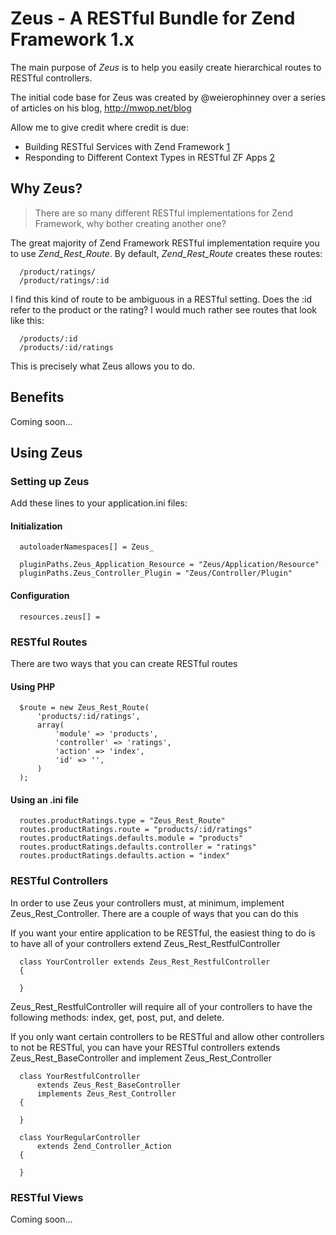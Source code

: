 Zeus - A RESTful Bundle for Zend Framework 1.x
==============================================

The main purpose of *Zeus* is to help you easily create hierarchical 
routes to RESTful controllers.  

The initial code base for Zeus was created by @weierophinney over a 
series of articles on his blog, http://mwop.net/blog  

Allow me to give credit where credit is due:  

* Building RESTful Services with Zend Framework [1]  
* Responding to Different Context Types in RESTful ZF Apps [2]  

 [1]: http://mwop.net/matthew/archives/228-Building-RESTful-Services-with-Zend-Framework.html  
 [2]: http://mwop.net/blog/233-Responding-to-Different-Content-Types-in-RESTful-ZF-Apps  

Why Zeus?
---------

 > There are so many different RESTful implementations for Zend 
 > Framework, why bother creating another one?

The great majority of Zend Framework RESTful implementation require 
you to use *Zend_Rest_Route*. By default, *Zend_Rest_Route* creates
these routes:  

      /product/ratings/  
      /product/ratings/:id  

I find this kind of route to be ambiguous in a RESTful setting. Does 
the :id refer to the product or the rating? I would much rather see
routes that look like this:  

      /products/:id  
      /products/:id/ratings  
 
This is precisely what Zeus allows you to do.   

Benefits
--------

Coming soon...  

Using Zeus
----------

### Setting up Zeus

Add these lines to your application.ini files:  

#### Initialization

      autoloaderNamespaces[] = Zeus_  
      
      pluginPaths.Zeus_Application_Resource = "Zeus/Application/Resource"  
      pluginPaths.Zeus_Controller_Plugin = "Zeus/Controller/Plugin"  

#### Configuration

      resources.zeus[] =  

### RESTful Routes

There are two ways that you can create RESTful routes  

#### Using PHP

      $route = new Zeus_Rest_Route(  
          'products/:id/ratings',  
          array(  
              'module' => 'products',  
              'controller' => 'ratings',  
              'action' => 'index',  
              'id' => '',  
          )  
      );  
    
    
#### Using an .ini file 
 
      routes.productRatings.type = "Zeus_Rest_Route"  
      routes.productRatings.route = "products/:id/ratings"  
      routes.productRatings.defaults.module = "products"  
      routes.productRatings.defaults.controller = "ratings"  
      routes.productRatings.defaults.action = "index"  
    
### RESTful Controllers

In order to use Zeus your controllers must, at minimum, implement 
Zeus_Rest_Controller. There are a couple of ways that you can do this

If you want your entire application to be RESTful, the easiest thing
to do is to have all of your controllers extend 
Zeus_Rest_RestfulController

      class YourController extends Zeus_Rest_RestfulController 
      {
      
      }
      
Zeus_Rest_RestfulController will require all of your controllers to
have the following methods: index, get, post, put, and delete.

If you only want certain controllers to be RESTful and allow other
controllers to not be RESTful, you can have your RESTful controllers
extends Zeus_Rest_BaseController and implement Zeus_Rest_Controller

      class YourRestfulController 
          extends Zeus_Rest_BaseController 
          implements Zeus_Rest_Controller
      {
      
      }
      
      class YourRegularController
          extends Zend_Controller_Action
      {
      
      }
      
### RESTful Views

Coming soon...  


